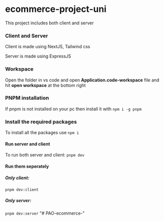 # ecommerce-project-uni

This project includes both client and server

### Client and Server

Client is made using NextJS, Tailwind css

Server is made using ExpressJS

### Workspace
Open the folder in vs code and open **Application.code-workspace** file and 
hit **open workspace** at the bottom right

### PNPM installation

If pnpm is not installed on your pc then install it with `npm i -g pnpm`

### Install the required packages
To install all the packages use `npm i`

#### Run server and client

To run both server and client: `pnpm dev`

#### Run them seperately
##### Only client:
`pnpm dev:client`

##### Only server:
`pnpm dev:server`
"# PAO-ecommerce-" 

